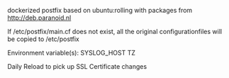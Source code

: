 dockerized postfix based on ubuntu:rolling with packages from http://deb.paranoid.nl

If /etc/postfix/main.cf does not exist, all the original configurationfiles will be copied to /etc/postfix

Environment variable(s):
SYSLOG_HOST
TZ

Daily Reload to pick up SSL Certificate changes
